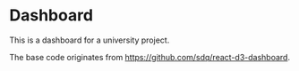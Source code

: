 # Dashboard

This is a dashboard for a university project.

The base code originates from https://github.com/sdq/react-d3-dashboard.
